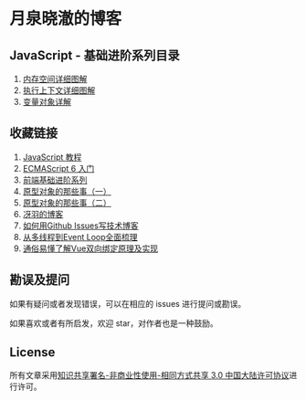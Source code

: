# 月泉晓澈的博客

## JavaScript - 基础进阶系列目录

1. [内存空间详细图解](https://github.com/YueQuanXiaoChe/YueQuanXiaoChe.github.io/issues/1)
2. [执行上下文详细图解](https://github.com/YueQuanXiaoChe/YueQuanXiaoChe.github.io/issues/2)
3. [变量对象详解](https://github.com/YueQuanXiaoChe/YueQuanXiaoChe.github.io/issues/3)

## 收藏链接

1. [JavaScript 教程](https://wangdoc.com/javascript/)
2. [ECMAScript 6 入门](http://es6.ruanyifeng.com/)
3. [前端基础进阶系列](https://www.jianshu.com/p/cd3fee40ef59)
4. [原型对象的那些事（一）](https://juejin.im/post/5cce7c66f265da038860c840)
5. [原型对象的那些事（二）](https://juejin.im/post/5cce7e1051882541914add5c)
6. [冴羽的博客](https://github.com/mqyqingfeng/Blog)
7. [如何用Github Issues写技术博客](https://www.jianshu.com/p/7c2cce028d29)
8. [从多线程到Event Loop全面梳理](https://juejin.im/post/5d5b4c2df265da03dd3d73e5?utm_source=gold_browser_extension#heading-13&tdsourcetag=s_pcqq_aiomsg)
9. [通俗易懂了解Vue双向绑定原理及实现](https://www.cnblogs.com/wangjiachen666/p/9883916.html)

## 勘误及提问

如果有疑问或者发现错误，可以在相应的 issues 进行提问或勘误。

如果喜欢或者有所启发，欢迎 star，对作者也是一种鼓励。

## License

所有文章采用[知识共享署名-非商业性使用-相同方式共享 3.0 中国大陆许可协议](http://creativecommons.org/licenses/by-nc-sa/3.0/cn/)进行许可。
